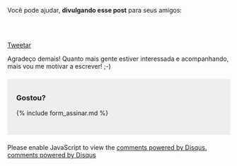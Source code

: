 
<p>
  Você pode ajudar, <strong>divulgando esse post</strong> para seus amigos:
</p><p>
  <div class="fb-like" data-send="true" data-layout="button_count" data-width="450" data-show-faces="false" data-action="recommend"></div>

  <br/><br/>
  
  <a href="https://twitter.com/share" class="twitter-share-button" data-lang="pt">Tweetar</a>
  <script>!function(d,s,id){var js,fjs=d.getElementsByTagName(s)[0];if(!d.getElementById(id)){js=d.createElement(s);js.id=id;js.src="//platform.twitter.com/widgets.js";fjs.parentNode.insertBefore(js,fjs);}}(document,"script","twitter-wjs");</script>
  
</p><p>
  Agradeço demais! Quanto mais gente estiver interessada e acompanhando, mais vou me motivar a escrever! ;-)
</p>


<div style="background:#eee; padding:10px 20px; margin:20px 0">

  <h3> Gostou? </h3>

  {% include form_assinar.md %}

  <br/>
  
</div>

<div id="disqus_thread"></div>
<script type="text/javascript">
  /* * * CONFIGURATION VARIABLES: EDIT BEFORE PASTING INTO YOUR WEBPAGE * * */
  var disqus_shortname = 'simplesmusica'; // required: replace example with your forum shortname

  /* * * DON'T EDIT BELOW THIS LINE * * */
  (function() {
      var dsq = document.createElement('script'); dsq.type = 'text/javascript'; dsq.async = true;
      dsq.src = 'http://' + disqus_shortname + '.disqus.com/embed.js';
      (document.getElementsByTagName('head')[0] || document.getElementsByTagName('body')[0]).appendChild(dsq);
  })();
</script>
<noscript>Please enable JavaScript to view the <a href="http://disqus.com/?ref_noscript">comments powered by Disqus.</a></noscript>
<a href="http://disqus.com" class="dsq-brlink">comments powered by <span class="logo-disqus">Disqus</span></a>

